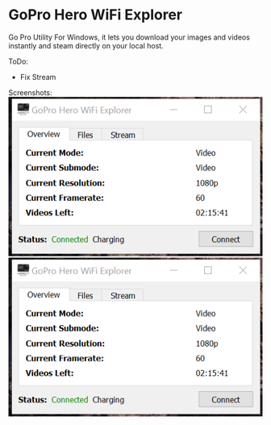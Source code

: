 # GoPro Hero WiFi Explorer
Go Pro Utility For Windows, it lets you download your images and videos instantly and steam directly on your local host.

ToDo:

* Fix Stream

Screenshots:
![](screens/1.png)
![](screens/1.png)

